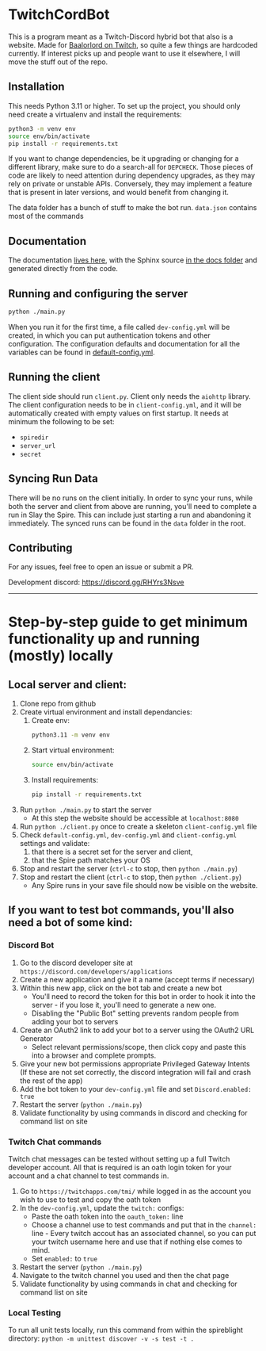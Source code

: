 # TwitchCordBot

This is a program meant as a Twitch-Discord hybrid bot that also is a website.
Made for [Baalorlord on Twitch](https://twitch.tv/baalorlord), so quite a few
things are hardcoded currently. If interest picks up and people want to use it
elsewhere, I will move the stuff out of the repo.

## Installation

This needs Python 3.11 or higher. To set up the project, you should only need create a
virtualenv and install the requirements:

```bash
python3 -m venv env
source env/bin/activate
pip install -r requirements.txt
```

If you want to change dependencies, be it upgrading or changing for a
different library, make sure to do a search-all for `DEPCHECK`. Those pieces of
code are likely to need attention during dependency upgrades, as they may rely
on private or unstable APIs. Conversely, they may implement a feature that is
present in later versions, and would benefit from changing it.

The data folder has a bunch of stuff to make the bot run. `data.json` contains
most of the commands

## Documentation

The documentation [lives here](https://spireblight.github.io/Spireblight/), with the Sphinx
source [in the docs folder](https://github.com/Spireblight/Spireblight/tree/main/docs/source)
and generated directly from the code.

## Running and configuring the server

```bash
python ./main.py
```

When you run it for the first time, a file called `dev-config.yml` will be
created, in which you can put authentication tokens and other configuration. The
configuration defaults and documentation for all the variables can be found in
[default-config.yml](default-config.yml).

## Running the client

The client side should run `client.py`. Client only needs the `aiohttp` library.
The client configuration needs to be in `client-config.yml`, and it will be
automatically created with empty values on first startup. It needs at minimum
the following to be set:

- `spiredir`
- `server_url`
- `secret`

## Syncing Run Data

There will be no runs on the client initially. In order to sync your runs, while both the server and client from above are running, you'll need to complete a run in Slay the Spire. This can include just starting a run and abandoning it immediately. The synced runs can be found in the `data` folder in the root.

## Contributing

For any issues, feel free to open an issue or submit a PR.

Development discord: https://discord.gg/RHYrs3Nsve

---

# Step-by-step guide to get minimum functionality up and running (mostly) locally

## Local server and client:
1. Clone repo from github
2. Create virtual environment and install dependancies:
    1. Create env:
        ```bash
        python3.11 -m venv env
        ```
    2.  Start virtual environment:
        ```bash
        source env/bin/activate
        ```
    3.  Install requirements:
        ```bash
        pip install -r requirements.txt
        ```
3. Run `python ./main.py` to start the server
    * At this step the website should be accessible at `localhost:8080`
4. Run `python ./client.py` once to create a skeleton `client-config.yml` file
5. Check `default-config.yml`, `dev-config.yml` and `client-config.yml` settings and validate:
    1. that there is a secret set for the server and client,
    2. that the Spire path matches your OS
6. Stop and restart the server (`ctrl-c` to stop, then `python ./main.py`)
7. Stop and restart the client (`ctrl-c` to stop, then `python ./client.py`)
    * Any Spire runs in your save file should now be visible on the website.

## If you want to test bot commands, you'll also need a bot of some kind:
### Discord Bot
1. Go to the discord developer site at `https://discord.com/developers/applications`
2. Create a new application and give it a name (accept terms if necessary)
3. Within this new app, click on the bot tab and create a new bot
    * You'll need to record the token for this bot in order to hook it into the server - if you lose it, you'll need to generate a new one.
    * Disabling the "Public Bot" setting prevents random people from adding your bot to servers
4. Create an OAuth2 link to add your bot to a server using the OAuth2 URL Generator
    * Select relevant permissions/scope, then click copy and paste this into a browser and complete prompts.
5. Give your new bot permissions appropriate Privileged Gateway Intents (If these are not set correctly, the discord integration will fail and crash the rest of the app)
6. Add the bot token to your `dev-config.yml` file and set `Discord.enabled: true`
7. Restart the server (`python ./main.py`)
8. Validate functionality by using commands in discord and checking for command list on site

### Twitch Chat commands
Twitch chat messages can be tested without setting up a full Twitch developer account.  All that is required is an oath login token for your account and a chat channel to test commands in.
1. Go to `https://twitchapps.com/tmi/` while logged in as the account you wish to use to test and copy the oath token
2. In the `dev-config.yml`, update the `twitch:` configs:
    * Paste the oath token into the `oauth_token:` line
    * Choose a channel use to test commands and put that in the `channel:` line - Every twitch accout has an associated channel, so you can put your twitch username here and use that if nothing else comes to mind.
    * Set `enabled:` to `true`
3. Restart the server (`python ./main.py`)
4. Navigate to the twitch channel you used and then the chat page
5. Validate functionality by using commands in chat and checking for command list on site

### Local Testing
To run all unit tests locally, run this command from within the spireblight directory:
`python -m unittest discover -v -s test -t .`